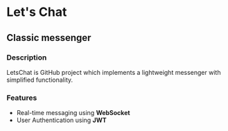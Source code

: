 # Let's Chat
## Classic messenger 

### Description
LetsChat is GitHub project which implements a lightweight messenger with simplified functionality. 

### Features
  - Real-time messaging using **WebSocket**
  - User Authentication using **JWT**
  
